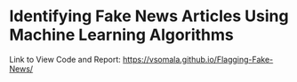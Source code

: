 # Identifying Fake News Articles Using Machine Learning Algorithms

Link to View Code and Report: https://vsomala.github.io/Flagging-Fake-News/
